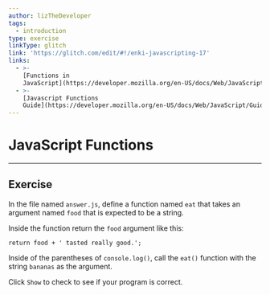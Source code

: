 ```yaml
---
author: lizTheDeveloper
tags:
  - introduction
type: exercise
linkType: glitch
link: 'https://glitch.com/edit/#!/enki-javascripting-17'
links:
  - >-
    [Functions in
    JavaScript](https://developer.mozilla.org/en-US/docs/Web/JavaScript/Reference/Functions){documentation}
  - >-
    [Javascript Functions
    Guide](https://developer.mozilla.org/en-US/docs/Web/JavaScript/Guide/Functions){walkthrough}
---
```


# JavaScript Functions


---

## Exercise

In the file named `answer.js`, define a function named `eat` that takes an argument named `food` that is expected to be a string.

Inside the function return the `food` argument like this:

```plain-text
return food + ' tasted really good.';
```

Inside of the parentheses of `console.log()`, call the `eat()` function with the string `bananas` as the argument.

Click `Show` to check to see if your program is correct.
 
